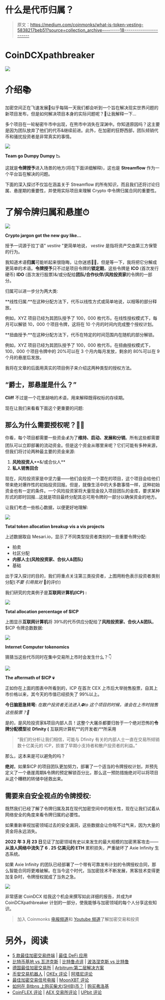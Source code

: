 # 什么是代币归属？

> 原文：<https://medium.com/coinmonks/what-is-token-vesting-5838217beb51?source=collection_archive---------18----------------------->

# CoinDCXpathbreaker

![](img/5f2cb42c19b864917c3ae5192054260f.png)

# 介绍📚

加密空间正在飞速发展🚄似乎每隔一天我们都会听到一个旨在解决现实世界问题的新项目发布，但是如何解决项目本身的实际问题呢？🤔让我解释一下…

多个项目在一轮秘密牛市中出现，在熊市中消失在深渊中。你知道原因吗？这主要是因为团队放弃了他们的代币&继续前进。此外，在加密的狂野西部，团队倾销代币和骚扰投资者是非常真实的事情。

![](img/e928c71f496f92e15b0feb839b93e8d2.png)

**Team go Dumpy Dumpy 📉**

这就是**令牌授予**进入场景的地方(将在下面详细解释)，这也是 **Streamflow** 作为一个平台旨在解决的问题。

下面的深入探讨不仅旨在涵盖关于 Streamflow 的所有知识，而且我们还将讨论归属、悬崖期的重要性，并使用实际项目来理解 Crypto 中令牌归属合同的重要性。

# 了解令牌归属和悬崖⏱

![](img/2cff2481c909ac8ea1bcedd847228243.png)

**Crypto jargon got the new guy like…**

授予一词源于拉丁语" *vestire* "更简单地说， *vestire* 是指将资产交由第三方保管的行为。

我知道术语**归属**可能听起来很隐晦，让你迷惑😵‍💫，但是等一下，我将把它分解成更简单的术语。**令牌授予**只不过是项目令牌的**锁定期**，这些令牌是 **ICO** (首次发行硬币) **IDO** (首次发行股票)&/或分配给**团队/合作伙伴/风险投资家**的令牌的一部分。

归属可以进一步分为两大类:

**线性归属:**在这种分配方法下，代币以线性方式或简单地说，以相等的部分释放。

例如，XYZ 项目已经为其团队授予了 100，000 枚代币。在线性授权模式下，每月可以解锁 10，000 个项目令牌，这将在 10 个月的时间内完成整个授权计划。

**扭曲授予:**在这种分配方法下，代币在特定的时间范围内在随机的部分解锁。

例如，XYZ 项目已经为其团队授予了 100，000 枚代币。在扭曲授权模式下，100，000 个项目令牌中的 20%可以在 3 个月内每月发放，剩余的 80%可以在 9 个月的悬崖后发放。

我将在文章的后面用真实的项目例子来介绍这两种类型的授权方法。

## “爵士，那悬崖是什么？”

**Cliff** 不过是一个花里胡哨的术语，用来解释既得权标的存续期。

现在让我们来看看下面这个更重要的问题:

## 那么为什么需要授权呢？😶‍🌫️

你看，每个项目都需要一些资金💰为了**维持、启动、发展和分销**。所有这些都需要团队可以立即部署的流动资金。但是这个资金从哪里来呢？它们可能有多种来源，但我们将讨论两种最主要的资金来源:

1.  **风险投资人****&/或合伙人**
2.  **私人销售回合**

现在，风险投资家是中坚力量——他们会投资一个潜在的项目，这个项目会给他们带来绝对爆炸性的初始投资回报。但是，就像生活中的大多数事情一样，这种初始资金也有一定的条件。一个风险投资家将大量现金投入项目团队的金库，要求某种形式的即时回报…这就是项目最终分配其总可用令牌的一部分以确保资金的地方。

让我们考虑一些核心数据，以便更好地理解:

![](img/41e063ecf841bbdcce65d3089690c6eb.png)

**Total token allocation breakup vis a vis projects**

上述数据取自 Mesari.io，显示了不同类型投资者类别的一些重要令牌分配:

*   拍卖
*   社区分配
*   **内部人士(风险投资家、合伙人&团队)**
*   基础

出于深入探讨的目的，我们将重点关注第三类投资者，上图用粉色表示投资者类别分配(*不要* *引用我对* 🫠的评价)

我们研究的完美例子是**互联网计算机(ICP) :**

![](img/7e718f6448d89c66819051c036502f92.png)

**Total allocation percentage of $ICP**

上图显示**互联网计算机**将 39%的代币供应分配给了**风险投资家、合伙人&团队**。$ICP 令牌总数数据:

![](img/864eec2896927ea6ceb3c19a751f2f85.png)

**Internet Computer tokenomics**

猜猜当这些代币同时在集中交易所上市时会发生什么？👇

![](img/8291e0ea5475775866d521f43c738797.png)

**The aftermath of $ICP 💀**

正如你在上面的图表中所看到的，ICP 在首次 CEX 上市后大举抛售股票，自其上市价格以来，其今天的市值已经损失了 99%以上。

**今日脑筋急转弯:** *在散户投资者无法进入⛔️to 这个项目的时候，谁会在上市时抛售这些股票？🤯*

是的，是风险投资家&项目内部人员！这整个大屠杀都要归咎于一个绝对恐怖的**令牌分配模型**被 **Dfinity (** 互联网计算机**的开发者)**所采用

> “我们的分析让我们相信，可能与 Dfinity 有关的内部人士一直在交易所倾销数十亿美元的 ICP，损害了早期小支持者和散户投资者的利益。”

那么，这本来是可以避免的吗？

**绝对**。如果$ICP 的项目团队更加努力，部署了一个适当的令牌授权计划，并预先定义了一个悬崖周期&令牌的预定解锁百分比，那么这一预防措施绝对可以将项目从这个糟糕的转储中拯救出来。

## 需要来自安全视点的令牌授权:

既然我们已经了解了令牌归属及其在现代加密空间中的相关性，现在让我们试着从网络安全的角度来看令牌归属的必要性。

如果重新审视加密领域过去的安全漏洞，这些数据会让你喘不过气来，因为大量的资金将永远消失。

**2022 年 3 月 23 日**见证了加密领域有史以来发生的最大规模的加密黑客攻击——**从浪人网络中流失了 6 . 25 亿美元的 ETH** 累积损失，严重破坏了 Axie Infinity 生态系统。

如果 Axie Infinity 的团队已经部署了一个带有可靠发布计划的令牌授权合同，那么智能合同将更难破解。在当今这个时代，当加密技术不断发展，黑客技术变得更加复杂时，令牌授权就成了当务之急。

![](img/39e0fbb01c913a541975a15329b2b018.png)

非常感谢 CoinDCX 给我这个机会来撰写如此详细的报告，并成为# CoinDCXpathbreaker 计划的一部分，使我能够与加密领域的每个人分享这些知识。

> 加入 Coinmonks [电报频道](https://t.me/coincodecap)和 [Youtube 频道](https://www.youtube.com/c/coinmonks/videos)了解加密交易和投资

# 另外，阅读

*   [5 款最佳加密交易终端](https://coincodecap.com/crypto-trading-terminals) | [最佳 DeFi 应用](https://coincodecap.com/best-defi-apps)
*   [比特币基地 vs 瓦济克斯](https://coincodecap.com/coinbase-vs-wazirx) | [比特鲁点评](https://coincodecap.com/bitrue-review) | [波洛涅克斯 vs 比特鲁](https://coincodecap.com/poloniex-vs-bittrex)
*   [德国最佳加密交易所](https://coincodecap.com/crypto-exchanges-in-germany) | [Arbitrum:第二层解决方案](https://coincodecap.com/arbitrum)
*   [币安交易机器人](/coinmonks/binance-trading-bots-d0d57bb62c4c) | [OKEx 评论](/coinmonks/okex-review-6b369304110f) | [阿塔尼评论](https://coincodecap.com/atani-review)
*   [最佳加密交易信号电报](/coinmonks/best-crypto-signals-telegram-5785cdbc4b2b) | [MoonXBT 评论](/coinmonks/moonxbt-review-6e4ab26d037)
*   [如何在 Bitbns 上购买柴犬(SHIB)币？](https://coincodecap.com/buy-shiba-bitbns) | [购买弗洛基](https://coincodecap.com/buy-floki-inu-token)
*   [CoinFLEX 评论](https://coincodecap.com/coinflex-review) | [AEX 交易所评论](https://coincodecap.com/aex-exchange-review) | [UPbit 评论](https://coincodecap.com/upbit-review)
